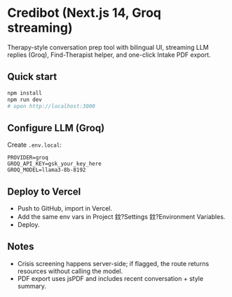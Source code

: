 ﻿# Credibot (Next.js 14, Groq streaming)
Therapy-style conversation prep tool with bilingual UI, streaming LLM replies (Groq), Find-Therapist helper, and one-click Intake PDF export.

## Quick start
```bash
npm install
npm run dev
# open http://localhost:3000
```

## Configure LLM (Groq)
Create `.env.local`:
```
PROVIDER=groq
GROQ_API_KEY=gsk_your_key_here
GROQ_MODEL=llama3-8b-8192
```

## Deploy to Vercel
- Push to GitHub, import in Vercel.
- Add the same env vars in Project 鈫?Settings 鈫?Environment Variables.
- Deploy.

## Notes
- Crisis screening happens server-side; if flagged, the route returns resources without calling the model.
- PDF export uses jsPDF and includes recent conversation + style summary.


